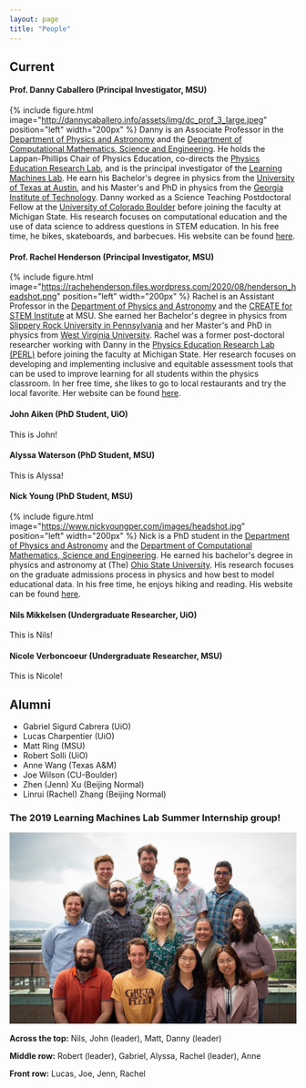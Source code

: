 ```yaml
---
layout: page
title: "People"
---
```


## Current

#### Prof. Danny Caballero (Principal Investigator, MSU)

{% include figure.html image="http://dannycaballero.info/assets/img/dc_prof_3_large.jpeg" position="left" width="200px" %} Danny is an Associate Professor in the [Department of Physics and Astronomy](https://pa.msu.edu) and the [Department of Computational Mathematics, Science and Engineering](https://cmse.msu.edu). He holds the Lappan-Phillips Chair of Physics Education, co-directs the [Physics Education Research Lab](https://perl.natsci.msu.edu), and is the principal investigator of the [Learning Machines Lab](https://learningmachineslab.github.io). He earn his Bachelor's degree in physics from the [University of Texas at Austin](https://ph.utexas.edu), and his Master's and PhD in physics from the [Georgia Institute of Technology](https://physics.gatech.edu). Danny worked as a Science Teaching Postdoctoral Fellow at the [University of Colorado Boulder](https://www.colorado.edu/physics) before joining the faculty at Michigan State. His research focuses on computational education and the use of data science to address questions in STEM education. In his free time, he bikes, skateboards, and barbecues. His website can be found [here](https://dannycab.github.io/).

#### Prof. Rachel Henderson (Principal Investigator, MSU)

{% include figure.html image="https://rachehenderson.files.wordpress.com/2020/08/henderson_headshot.png" position="left" width="200px" %}
Rachel is an Assistant Professor in the [Department of Physics and Astronomy](https://pa.msu.edu/) and the [CREATE for STEM Institute](https://create4stem.msu.edu/) at MSU. She earned her Bachelor's degree in physics from [Slippery Rock University in Pennsylvania](https://www.sru.edu/academics/majors-and-minors/physics) and her Master's and PhD in physics from [West Virginia University](https://physics.wvu.edu/). Rachel was a former post-doctoral researcher working with Danny in the [Physics Education Research Lab (PERL)](https://perl.natsci.msu.edu/) before joining the faculty at Michigan State. Her research focuses on developing and implementing inclusive and equitable assessment tools that can be used to improve learning for all students within the physics classroom. In her free time, she likes to go to local restaurants and try the local favorite. Her website can be found [here](https://rachelhenderson.info/).

#### John Aiken (PhD Student, UiO)

This is John!

#### Alyssa Waterson (PhD Student, MSU)

This is Alyssa!

#### Nick Young (PhD Student, MSU)
{% include figure.html image="https://www.nickyoungper.com/images/headshot.jpg" position="left" width="200px" %}
Nick is a PhD student in the [Department of Physics and Astronomy](https://pa.msu.edu) and the [Department of Computational Mathematics, Science and Engineering](https://cmse.msu.edu). He earned his bachelor's degree in physics and astronomy at (The) [Ohio State University](https://physics.osu.edu/). His research focuses on the graduate admissions process in physics and how best to model educational data. In his free time, he enjoys hiking and reading. His website can be found [here](https://www.nickyoungper.com/).

#### Nils Mikkelsen (Undergraduate Researcher, UiO)

This is Nils!

#### Nicole Verboncoeur (Undergraduate Researcher, MSU)

This is Nicole!

## Alumni

* Gabriel Sigurd Cabrera (UiO)
* Lucas Charpentier (UiO)
* Matt Ring (MSU)
* Robert Solli (UiO)
* Anne Wang (Texas A&M)
* Joe Wilson (CU-Boulder)
* Zhen (Jenn) Xu (Beijing Normal)
* Linrui (Rachel) Zhang (Beijing Normal)

### The 2019 Learning Machines Lab Summer Internship group!

<img src="assets/2019_summer.jpg" alt="group photo" class="inline"/>

**Across the top:** Nils, John (leader), Matt, Danny (leader)

**Middle row:** Robert (leader), Gabriel, Alyssa, Rachel (leader), Anne

**Front row:** Lucas, Joe, Jenn, Rachel
